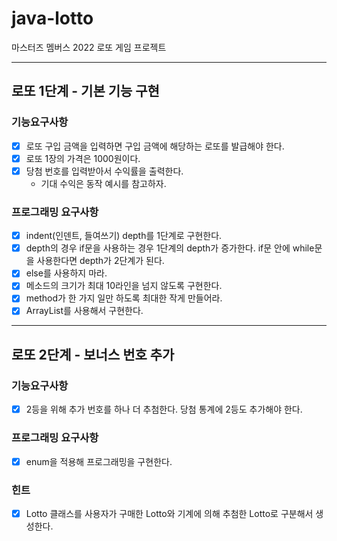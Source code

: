 # java-lotto
마스터즈 멤버스 2022 로또 게임 프로젝트

---

## 로또 1단계 - 기본 기능 구현
### 기능요구사항
- [x] 로또 구입 금액을 입력하면 구입 금액에 해당하는 로또를 발급해야 한다.
- [x] 로또 1장의 가격은 1000원이다.
- [x] 당첨 번호를 입력받아서 수익률을 출력한다.
    - 기대 수익은 동작 예시를 참고하자.

### 프로그래밍 요구사항
- [x] indent(인덴트, 들여쓰기) depth를 1단계로 구현한다.
- [x] depth의 경우 if문을 사용하는 경우 1단계의 depth가 증가한다. if문 안에 while문을 사용한다면 depth가 2단계가 된다.
- [x] else를 사용하지 마라.
- [x] 메소드의 크기가 최대 10라인을 넘지 않도록 구현한다.
- [x] method가 한 가지 일만 하도록 최대한 작게 만들어라.
- [x] ArrayList를 사용해서 구현한다.

---

## 로또 2단계 - 보너스 번호 추가
### 기능요구사항
- [x] 2등을 위해 추가 번호를 하나 더 추첨한다. 당첨 통계에 2등도 추가해야 한다.

### 프로그래밍 요구사항
- [x] enum을 적용해 프로그래밍을 구현한다.

### 힌트
- [x] Lotto 클래스를 사용자가 구매한 Lotto와 기계에 의해 추첨한 Lotto로 구분해서 생성한다.